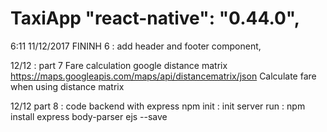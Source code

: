 # TaxiApp "react-native": "0.44.0",
6:11 11/12/2017 FININH 6 : add header and footer component,

12/12 : part 7 Fare calculation google distance matrix
https://maps.googleapis.com/maps/api/distancematrix/json
Calculate fare when using distance matrix

12/12 part 8 : code backend with express
npm init : init server
run : npm install express body-parser ejs --save 